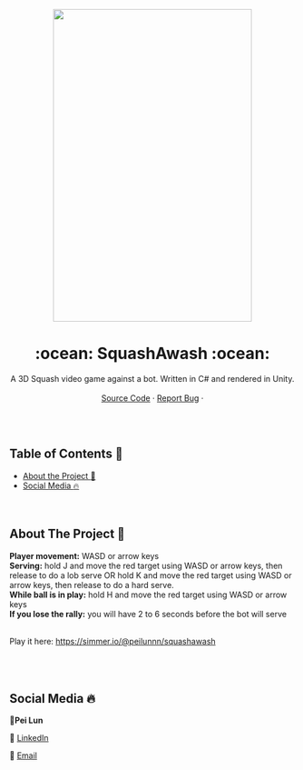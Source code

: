 <!DOCTYPE html>
<html>

   <body>
<p align="center">
      <img src="file:///C:/Users/peilu/Videos/Captures/SquashAwash%20_%20SIMMER.io%20-%20Google%20Chrome%2030_6_2020%2012_18_30%20pm.png" width="350"
         height="550">
   </body>
</html>

  <!-- TITLE -->

  <h1 align="center"> :ocean: SquashAwash :ocean:</a></h1>
  <p align="center">
    A 3D Squash video game against a bot. Written in C# and rendered in Unity. 
    <br />
    <br />
    <a href="https://github.com/peilunnn/SquashAwash/tree/master/Assets/scripts">Source Code</a>
    ·
    <a href="https://github.com/peilunnn/SquashAwash/issues">Report Bug</a>
    ·
  </p>

</p>
<br /><br />


<!-- TABLE OF CONTENTS -->

## Table of Contents :notebook_with_decorative_cover:

* [About the Project :eyes:](#about-the-project)
* [Social Media :fire:](#contact)
<br /><br /><br />

## About The Project :eyes:

**Player movement:** WASD or arrow keys
<br />
**Serving:** hold J and move the red target using WASD or arrow keys, then release to do a lob serve OR hold K and move the red target using WASD or arrow keys, then release to do a hard serve.
<br />
**While ball is in play:** hold H and move the red target using WASD or arrow keys
<br />
**If you lose the rally:** you will have 2 to 6 seconds before the bot will serve
<br /><br />

Play it here: https://simmer.io/@peilunnn/squashawash
<br /><br /><br /><br />

## Social Media :fire:

🥂**Pei Lun** 

🔗 [LinkedIn](https://www.linkedin.com/in/pei-lun-tan/)

📧 [Email](mailto:peilunnn@gmail.com)
